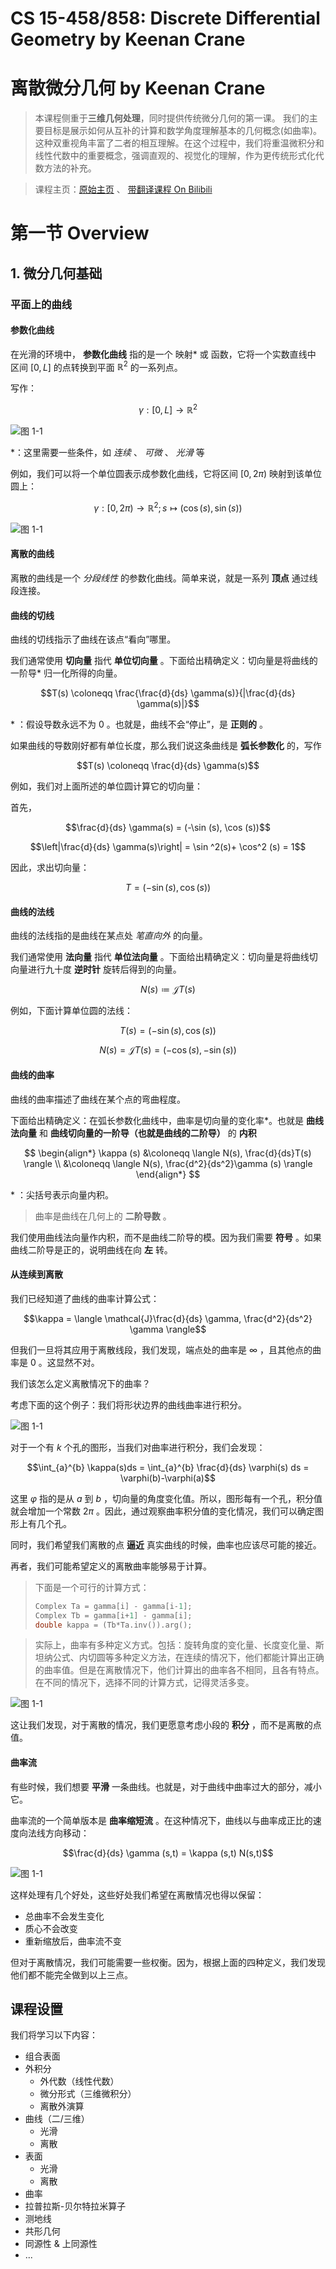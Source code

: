 <head>
<script>
MathJax = {
  tex: {
    inlineMath: [['$', '$'], ['\\(', '\\)']],
    displayMath: [["$$", "$$"], ["\\[", "\\]"]],
  },
  svg: {
    fontCache: 'global'
  }
};
</script>

<script type="text/javascript" id="MathJax-script" async
  src="https://cdn.bootcdn.net/ajax/libs/mathjax/3.2.0/es5/tex-chtml.js">
</script>
</head>

# CS 15-458/858: Discrete Differential Geometry by Keenan Crane

# 离散微分几何 by Keenan Crane

> 本课程侧重于**三维几何处理**，同时提供传统微分几何的第一课。 我们的主要目标是展示如何从互补的计算和数学角度理解基本的几何概念(如曲率)。 这种双重视角丰富了二者的相互理解。在这个过程中，我们将重温微积分和线性代数中的重要概念，强调直观的、视觉化的理解，作为更传统形式化代数方法的补充。

> 课程主页：[原始主页](http://brickisland.net/DDGSpring2020/) 、 [带翻译课程 On Bilibili](https://www.bilibili.com/video/BV1Ae411x75n/?p=1&vd_source=b96a639b598f021856a4f2c94799ab28)

# 第一节 Overview

## 1. 微分几何基础

### 平面上的曲线

#### **参数化曲线**

在光滑的环境中， **参数化曲线** 指的是一个 映射\* 或 函数，它将一个实数直线中 区间 $[0,L]$ 的点转换到平面 $\mathbb{R}^2$ 的一系列点。

写作：

$$\gamma : [0,L] \to \mathbb{R}^2$$

![图 1-1](./images/DDG-1/1-1.png)

\*：这里需要一些条件，如 _连续_ 、 _可微_ 、 _光滑_ 等

例如，我们可以将一个单位圆表示成参数化曲线，它将区间 $[0,2\pi )$ 映射到该单位圆上：

$$\gamma :[0,2\pi) \to \mathbb{R}^2 ; s \mapsto (\cos (s), \sin (s))$$

![图 1-1](./images/DDG-1/1-2.png)

#### **离散的曲线**

离散的曲线是一个 _分段线性_ 的参数化曲线。简单来说，就是一系列 **顶点** 通过线段连接。

#### **曲线的切线**

曲线的切线指示了曲线在该点“看向”哪里。

我们通常使用 **切向量** 指代 **单位切向量** 。下面给出精确定义：切向量是将曲线的 一阶导\* 归一化所得的向量。

$$T(s) \coloneqq \frac{\frac{d}{ds} \gamma(s)}{|\frac{d}{ds} \gamma(s)|}$$

\* ：假设导数永远不为 $0$ 。也就是，曲线不会“停止”，是 **正则的** 。

如果曲线的导数刚好都有单位长度，那么我们说这条曲线是 **弧长参数化** 的，写作

$$T(s) \coloneqq \frac{d}{ds} \gamma(s)$$

例如，我们对上面所述的单位圆计算它的切向量：

首先，

$$\frac{d}{ds} \gamma(s) = (-\sin (s), \cos (s))$$

$$\left|\frac{d}{ds} \gamma(s)\right| = \sin ^2(s)+ \cos^2 (s) = 1$$

因此，求出切向量：

$$T = (-\sin (s), \cos (s))$$

#### **曲线的法线**

曲线的法线指的是曲线在某点处 _笔直向外_ 的向量。

我们通常使用 **法向量** 指代 **单位法向量** 。下面给出精确定义：切向量是将曲线切向量进行九十度 **逆时针** 旋转后得到的向量。

$$N(s) \coloneqq \mathcal{J}T(s)$$

例如，下面计算单位圆的法线：

$$T(s) = (-\sin (s), \cos (s))$$

$$N(s) = \mathcal{J}T(s) = (-\cos (s),-\sin (s))$$

#### **曲线的曲率**

曲线的曲率描述了曲线在某个点的弯曲程度。

下面给出精确定义：在弧长参数化曲线中，曲率是切向量的变化率\*。也就是 **曲线法向量** 和 **曲线切向量的一阶导（也就是曲线的二阶导）** 的 **内积**

$$
\begin{align*}
    \kappa (s) &\coloneqq \langle N(s), \frac{d}{ds}T(s) \rangle \\
    &\coloneqq \langle N(s), \frac{d^2}{ds^2}\gamma (s) \rangle
\end{align*}
$$

\* ：尖括号表示向量内积。

> 曲率是曲线在几何上的 **二阶导数** 。

我们使用曲线法向量作内积，而不是曲线二阶导的模。因为我们需要 **符号** 。如果曲线二阶导是正的，说明曲线在向 **左** 转。

#### 从连续到离散

我们已经知道了曲线的曲率计算公式：

$$\kappa = \langle \mathcal{J}\frac{d}{ds} \gamma,  \frac{d^2}{ds^2} \gamma \rangle$$

但我们一旦将其应用于离散线段，我们发现，端点处的曲率是 $\infty$ ，且其他点的曲率是 $0$ 。这显然不对。

我们该怎么定义离散情况下的曲率？

考虑下面的这个例子：我们将形状边界的曲线曲率进行积分。

![图 1-1](./images/DDG-1/1-3.png)

对于一个有 $k$ 个孔的图形，当我们对曲率进行积分，我们会发现：

$$\int_{a}^{b} \kappa(s)ds = \int_{a}^{b} \frac{d}{ds} \varphi(s) ds =  \varphi(b)-\varphi(a)$$

这里 $\varphi$ 指的是从 $a$ 到 $b$ ，切向量的角度变化值。所以，图形每有一个孔，积分值就会增加一个常数 $2\pi$ 。因此，通过观察曲率积分值的变化情况，我们可以确定图形上有几个孔。

同时，我们希望我们离散的点 **逼近** 真实曲线的时候，曲率也应该尽可能的接近。

再者，我们可能希望定义的离散曲率能够易于计算。

> 下面是一个可行的计算方式：
>
> ```c++
> Complex Ta = gamma[i] - gamma[i-1];
> Complex Tb = gamma[i+1] - gamma[i];
> double kappa = (Tb*Ta.inv()).arg();
> ```

> 实际上，曲率有多种定义方式。包括：旋转角度的变化量、长度变化量、斯坦纳公式、内切圆等多种定义方法，在连续的情况下，他们都能计算出正确的曲率值。但是在离散情况下，他们计算出的曲率各不相同，且各有特点。在不同的情况下，选择不同的计算方式，记得灵活多变。

![图 1-1](./images/DDG-1/1-4.png)

这让我们发现，对于离散的情况，我们更愿意考虑小段的 **积分** ，而不是离散的点值。

#### 曲率流

有些时候，我们想要 **平滑** 一条曲线。也就是，对于曲线中曲率过大的部分，减小它。

曲率流的一个简单版本是 **曲率缩短流** 。在这种情况下，曲线以与曲率成正比的速度向法线方向移动：

$$\frac{d}{ds} \gamma (s,t) = \kappa (s,t) N(s,t)$$

![图 1-1](./images/DDG-1/1-5.png)

这样处理有几个好处，这些好处我们希望在离散情况也得以保留：

- 总曲率不会发生变化
- 质心不会改变
- 重新缩放后，曲率流不变

但对于离散情况，我们可能需要一些权衡。因为，根据上面的四种定义，我们发现他们都不能完全做到以上三点。

## 课程设置

我们将学习以下内容：

- 组合表面
- 外积分
  - 外代数（线性代数）
  - 微分形式（三维微积分）
  - 离散外演算
- 曲线（二/三维）
  - 光滑
  - 离散
- 表面
  - 光滑
  - 离散
- 曲率
- 拉普拉斯-贝尔特拉米算子
- 测地线
- 共形几何
- 同源性 & 上同源性
- ...
